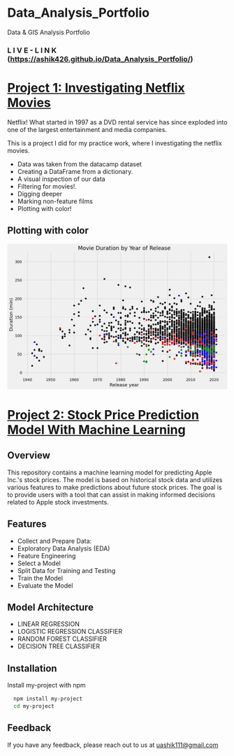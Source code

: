 # Data_Analysis_Portfolio 
Data &amp; GIS Analysis Portfolio
### L I V E  -  L I N K   (https://ashik426.github.io/Data_Analysis_Portfolio/)

# [Project 1: Investigating Netflix Movies](https://github.com/Ashik426/Investigating-Netflix-Movies/)
Netflix! What started in 1997 as a DVD rental service has since exploded into one of the largest entertainment and media companies.

This is a project I did for my practice work, where I investigating the netflix movies.

* Data was taken from the datacamp dataset 
* Creating a DataFrame from a dictionary. 
* A visual inspection of our data
* Filtering for movies!. 
* Digging deeper
* Marking non-feature films
* Plotting with color!

## Plotting with color  
![](https://github.com/Ashik426/Investigating-Netflix-Movies/blob/main/Untitled.png) 

# [Project 2: Stock Price Prediction Model With Machine Learning](https://www.kaggle.com/ashik426/stock-price-prediction-model-with-machine-learning)

## Overview

This repository contains a machine learning model for predicting Apple Inc.'s stock prices. The model is based on historical stock data and utilizes various features to make predictions about future stock prices. The goal is to provide users with a tool that can assist in making informed decisions related to Apple stock investments.

## Features

- Collect and Prepare Data:
- Exploratory Data Analysis (EDA)
- Feature Engineering
- Select a Model
- Split Data for Training and Testing
- Train the Model
- Evaluate the Model

## Model Architecture

- LINEAR REGRESSION
- LOGISTIC REGRESSION CLASSIFIER
- RANDOM FOREST CLASSIFIER
- DECISION TREE CLASSIFIER

## Installation

Install my-project with npm

```bash
  npm install my-project
  cd my-project
```

## Feedback

If you have any feedback, please reach out to us at uashik111@gmail.com
